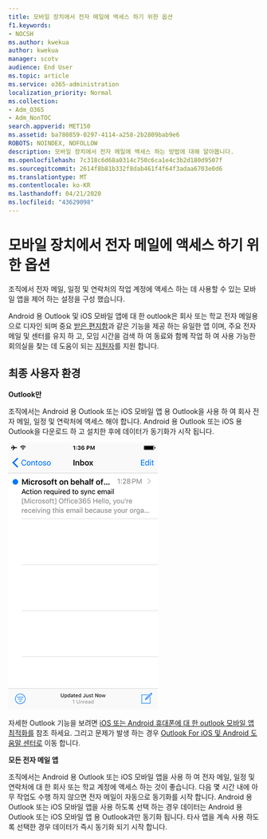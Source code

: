 ```yaml
---
title: 모바일 장치에서 전자 메일에 액세스 하기 위한 옵션
f1.keywords:
- NOCSH
ms.author: kwekua
author: kwekua
manager: scotv
audience: End User
ms.topic: article
ms.service: o365-administration
localization_priority: Normal
ms.collection:
- Adm_O365
- Adm_NonTOC
search.appverid: MET150
ms.assetid: ba780859-0297-4114-a258-2b2809bab9e6
ROBOTS: NOINDEX, NOFOLLOW
description: 모바일 장치에서 전자 메일에 액세스 하는 방법에 대해 알아봅니다.
ms.openlocfilehash: 7c318c6d68a0314c750c6ca1e4c3b2d180d9507f
ms.sourcegitcommit: 2614f8b81b332f8dab461f4f64f3adaa6703e0d6
ms.translationtype: MT
ms.contentlocale: ko-KR
ms.lasthandoff: 04/21/2020
ms.locfileid: "43629098"
---
```

# <a name="options-for-accessing-email-from-your-mobile-device"></a>모바일 장치에서 전자 메일에 액세스 하기 위한 옵션

조직에서 전자 메일, 일정 및 연락처의 작업 계정에 액세스 하는 데 사용할 수 있는 모바일 앱을 제어 하는 설정을 구성 했습니다.
  
Android 용 Outlook 및 iOS 모바일 앱에 대 한 outlook은 회사 또는 학교 전자 메일용으로 디자인 되며 중요 [받은 편지함](https://support.office.com/article/f445ad7f-02f4-4294-a82e-71d8964e3978.aspx)과 같은 기능을 제공 하는 유일한 앱 이며, 주요 전자 메일 및 센터를 유지 하 고, 모임 시간을 검색 하 여 동료와 함께 작업 하 여 사용 가능한 회의실을 찾는 데 도움이 되는 [지원자](https://go.microsoft.com/fwlink/?linkid=873406)를 지원 합니다.
  
## <a name="end-user-experience"></a>최종 사용자 환경

 **Outlook만**
  
조직에서는 Android 용 Outlook 또는 iOS 모바일 앱 용 Outlook을 사용 하 여 회사 전자 메일, 일정 및 연락처에 액세스 해야 합니다. Android 용 Outlook 또는 iOS 용 Outlook을 다운로드 하 고 설치한 후에 데이터가 동기화가 시작 됩니다.
  
![Outlook을 사용 하 여 전자 메일을 동기화 하는 전자 메일 예](../../media/798d942a-4181-4dcb-8039-cd9f2edd9723.png)
  
자세한 Outlook 기능을 보려면 [iOS 또는 Android 휴대폰에 대 한 outlook 모바일 앱 최적화를](https://support.office.com/article/de075b19-b73c-4d8a-841b-459982c7e890.aspx) 참조 하세요. 그리고 문제가 발생 하는 경우 [Outlook For iOS 및 Android 도움말 센터로](https://support.office.com/article/cd84214e-a5ac-4e95-9ea3-e07f78d0cde6.aspx) 이동 합니다. 
  
 **모든 전자 메일 앱**
  
조직에서는 Android 용 Outlook 또는 iOS 모바일 앱을 사용 하 여 전자 메일, 일정 및 연락처에 대 한 회사 또는 학교 계정에 액세스 하는 것이 좋습니다. 다음 몇 시간 내에 아무 작업도 수행 하지 않으면 전자 메일이 자동으로 동기화를 시작 합니다. Android 용 Outlook 또는 iOS 모바일 앱을 사용 하도록 선택 하는 경우 데이터는 Android 용 Outlook 또는 iOS 모바일 앱 용 Outlook과만 동기화 됩니다. 타사 앱을 계속 사용 하도록 선택한 경우 데이터가 즉시 동기화 되기 시작 합니다.
  

